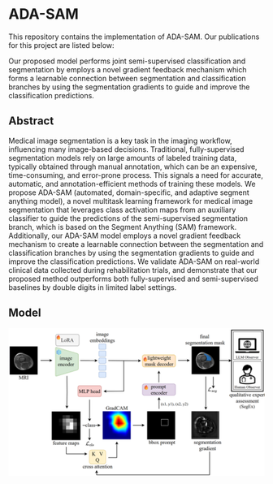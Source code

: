# ADA-SAM
This repository contains the implementation of ADA-SAM. Our publications for this project are listed below:

Our proposed model performs joint semi-supervised classification and segmentation by employs a novel gradient feedback mechanism which forms a learnable connection between segmentation and classification branches by using the segmentation gradients to guide and improve the classification predictions.

## Abstract
Medical image segmentation is a key task in the imaging workflow, influencing many image-based decisions. Traditional, fully-supervised segmentation models rely on large amounts of labeled training data, typically obtained through manual annotation, which can be an expensive, time-consuming, and error-prone process. This signals a need for accurate, automatic, and annotation-efficient methods of training these models. We propose ADA-SAM (automated, domain-specific, and adaptive segment anything model), a novel multitask learning framework for medical image segmentation that leverages class activation maps from an auxiliary classifier to guide the predictions of the semi-supervised segmentation branch, which is based on the Segment Anything (SAM) framework. Additionally, our ADA-SAM model employs a novel gradient feedback mechanism to create a learnable connection between the segmentation and classification branches by using the segmentation gradients to guide and improve the classification predictions. We validate ADA-SAM on real-world clinical data collected during rehabilitation trials, and demonstrate that our proposed method outperforms both fully-supervised and semi-supervised baselines by double digits in limited label settings.

## Model
![Figure](https://github.com/tbwa233/ADA-SAM/blob/main/images/adasamarch.png?raw=true)
